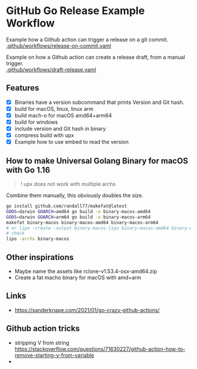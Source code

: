# GitHub Go Release Example Workflow
Example how a Github action can trigger a release on a git commit.
[.github/workflows/release-on-commit.yaml](/.github/workflows/release-on-commit.yaml)

Example on how a Github action can create a release draft, from a manual trigger.<br>
[.github/workflows/draft-release.yaml](/.github/workflows/draft-release.yaml)

## Features
- [x] Binaries have a version subcommand that prints Version and Git hash.
- [x] build for macOS, linux, linux arm
- [x] build mach-o for macOS amd64+arm64
- [x] build for windows
- [x] include version and Git hash in binary
- [x] compress build with upx
- [x] Example how to use embed to read the version

## How to make Universal Golang Binary for macOS with Go 1.16
> ! upx does not work with multiple archs

Combine them manually, this obviously doubles the size.
```bash
go install github.com/randall77/makefat@latest
GOOS=darwin GOARCH=amd64 go build -o binary-macos-amd64
GOOS=darwin GOARCH=arm64 go build -o binary-macos-arm64
makefat binary-macos binary-macos-amd64 binary-macos-arm64
# or lipo -create -output binary-macos-lipo binary-macos-amd64 binary-macos-arm64
# check
lipo -archs binary-macos
```

## Other inspirations
* Maybe name the assets like rclone-v1.53.4-osx-amd64.zip
* Create a fat macho binary for macOS with amd+arm

## Links
* https://sanderknape.com/2021/01/go-crazy-github-actions/

## Github action tricks
* stripping V from string https://stackoverflow.com/questions/71630227/github-action-how-to-remove-starting-v-from-variable
*
